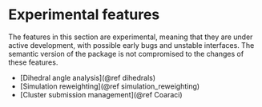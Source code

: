 # Experimental features

The features in this section are experimental, meaning that they are under
active development, with possible early bugs and unstable interfaces. The
semantic version of the package is not compromised to the changes of these
features. 

- [Dihedral angle analysis](@ref dihedrals)
- [Simulation reweighting](@ref simulation_reweighting)
- [Cluster submission management](@ref Coaraci)

